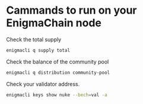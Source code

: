 # Cammands to run on your EnigmaChain node

Check the total supply

```bash
enigmacli q supply total
```

Check the balance of the community pool
```bash
enigmacli q distribution community-pool
```

Check your validator address.
```bash
enigmacli keys show nuke --bech=val -a
```
